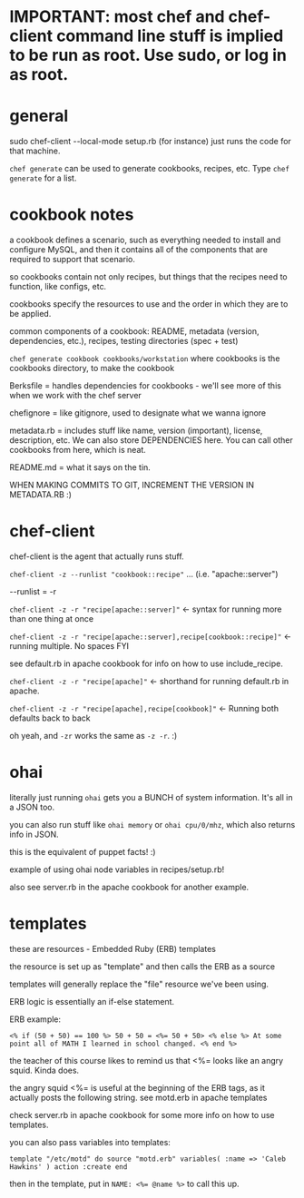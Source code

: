 # IMPORTANT: most chef and chef-client command line stuff is implied to be run as root. Use sudo, or log in as root.


# general

sudo chef-client --local-mode setup.rb (for instance) just runs the code for that machine.

`chef generate` can be used to generate cookbooks, recipes, etc. Type `chef generate` for a list.


# cookbook notes

a cookbook defines a scenario, such as everything needed to install and configure MySQL, and then it contains all of the components that are required to support that scenario.

so cookbooks contain not only recipes, but things that the recipes need to function, like configs, etc.

cookbooks specify the resources to use and the order in which they are to be applied.

common components of a cookbook: README, metadata (version, dependencies, etc.), recipes, testing directories (spec + test)

`chef generate cookbook cookbooks/workstation` where cookbooks is the cookbooks directory, to make the cookbook

Berksfile = handles dependencies for cookbooks - we'll see more of this when we work with the chef server

chefignore = like gitignore, used to designate what we wanna ignore

metadata.rb = includes stuff like name, version (important), license, description, etc. We can also store DEPENDENCIES here. You can call other cookbooks from here, which is neat.

README.md = what it says on the tin.

WHEN MAKING COMMITS TO GIT, INCREMENT THE VERSION IN METADATA.RB :)


# chef-client

chef-client is the agent that actually runs stuff.

`chef-client -z --runlist "cookbook::recipe"` ... (i.e. "apache::server")

--runlist = -r

`chef-client -z -r "recipe[apache::server]"` <- syntax for running more than one thing at once

`chef-client -z -r "recipe[apache::server],recipe[cookbook::recipe]"` <- running multiple. No spaces FYI

see default.rb in apache cookbook for info on how to use include_recipe.

`chef-client -z -r "recipe[apache]"` <- shorthand for running default.rb in apache.

`chef-client -z -r "recipe[apache],recipe[cookbook]"` <- Running both defaults back to back

oh yeah, and `-zr` works the same as `-z -r`. :)


# ohai

literally just running `ohai` gets you a BUNCH of system information. It's all in a JSON too.

you can also run stuff like `ohai memory` or `ohai cpu/0/mhz`, which also returns info in JSON.

this is the equivalent of puppet facts! :)

example of using ohai node variables in recipes/setup.rb!

also see server.rb in the apache cookbook for another example.


# templates

these are resources - Embedded Ruby (ERB) templates

the resource is set up as "template" and then calls the ERB as a source

templates will generally replace the "file" resource we've been using.

ERB logic is essentially an if-else statement.

ERB example:

`<% if (50 + 50) == 100 %>
50 + 50 = <%= 50 + 50>
<% else %>
At some point all of MATH I learned in school changed.
<% end %>`

the teacher of this course likes to remind us that <%= looks like an angry squid. Kinda does.

the angry squid <%= is useful at the beginning of the ERB tags, as it actually posts the following string. see motd.erb in apache templates

check server.rb in apache cookbook for some more info on how to use templates.

you can also pass variables into templates:

`template "/etc/motd" do
  source "motd.erb"
  variables(
  :name => 'Caleb Hawkins'
  )
  action :create
end
`

then in the template, put in `NAME: <%= @name %>` to call this up.
